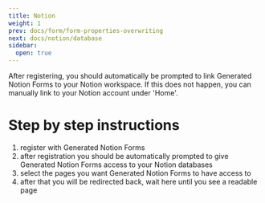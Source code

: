 ```yaml
---
title: Notion
weight: 1
prev: docs/form/form-properties-overwriting
next: docs/notion/database
sidebar:
  open: true
---
```


After registering, you should automatically be prompted to link Generated Notion Forms to your Notion workspace. If this
does not happen, you can manually link to your Notion account under 'Home'.

# Step by step instructions

1. register with Generated Notion Forms
2. after registration you should be automatically prompted to give Generated Notion Forms access to your Notion
   databases
3. select the pages you want Generated Notion Forms to have access to
4. after that you will be redirected back, wait here until you see a readable page

